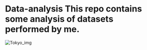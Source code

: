 # Data-analysis This repo contains some analysis of datasets performed by me.
![Tokyo_img](https://user-images.githubusercontent.com/57143760/150535981-78741ba9-7fd8-464e-9f70-d0f52d2a1db7.jpg)
